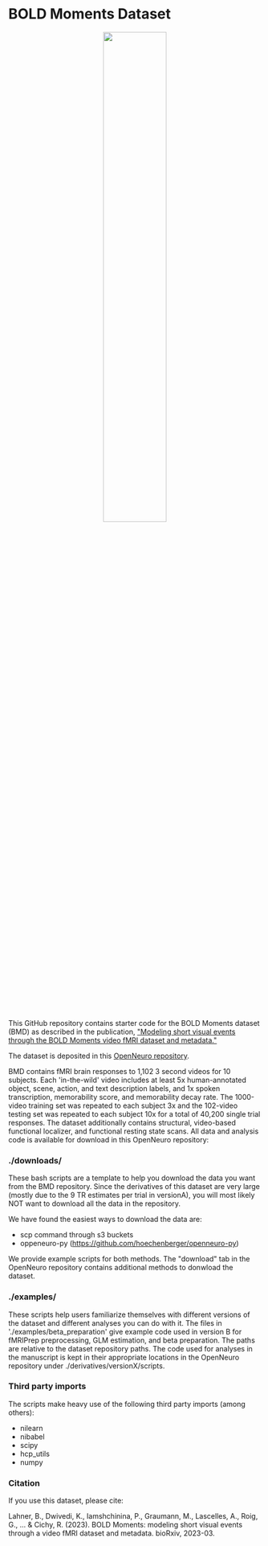 # BOLD Moments Dataset
<p align="center">
    <img src="images/BOLDMoments_mosaic.gif" width="50%" height="auto">
</p>

This GitHub repository contains starter code for the BOLD Moments dataset (BMD) as described in
the publication, ["Modeling short visual events through the BOLD Moments video fMRI dataset and metadata."](https://www.biorxiv.org/content/10.1101/2023.03.12.530887v2)

The dataset is deposited in this [OpenNeuro repository](todo).
    
BMD contains fMRI brain responses to 1,102 3 second videos for 10 subjects. Each 'in-the-wild' video
includes at least 5x human-annotated object, scene, action, and text description labels, and 
1x spoken transcription, memorability score, and memorability decay rate. The 1000-video training
set was repeated to each subject 3x and the 102-video testing set was repeated to each subject
10x for a total of 40,200 single trial responses. The dataset additionally contains structural, 
video-based functional localizer, and functional resting state scans. All data and analysis code
is available for download in this OpenNeuro repository:

### ./downloads/
These bash scripts are a template to help you download the data you want from the BMD repository.
Since the derivatives of this dataset are very large (mostly due to the 9 TR estimates per trial in versionA),
you will most likely NOT want to download all the data in the repository.

We have found the easiest ways to download the data are:
 - scp command through s3 buckets 
 - oppeneuro-py (https://github.com/hoechenberger/openneuro-py)

We provide example scripts for both methods. The "download" tab in the OpenNeuro repository contains additional methods to donwload the dataset.

### ./examples/
These scripts help users familiarize themselves with different versions of the dataset and different analyses
you can do with it. The files in './examples/beta_preparation' give example code used in version B for fMRIPrep preprocessing, GLM estimation, and beta preparation. The paths are relative to the dataset repository paths. The code used for analyses in 
the manuscript is kept in their appropriate locations in the OpenNeuro repository under ./derivatives/versionX/scripts. 

### Third party imports
The scripts make heavy use of the following third party imports (among others):
- nilearn
- nibabel
- scipy
- hcp_utils
- numpy

### Citation
If you use this dataset, please cite:

Lahner, B., Dwivedi, K., Iamshchinina, P., Graumann, M., Lascelles, A., Roig, G., ... & Cichy, R. (2023). BOLD Moments: modeling short visual events through a video fMRI dataset and metadata. bioRxiv, 2023-03.
